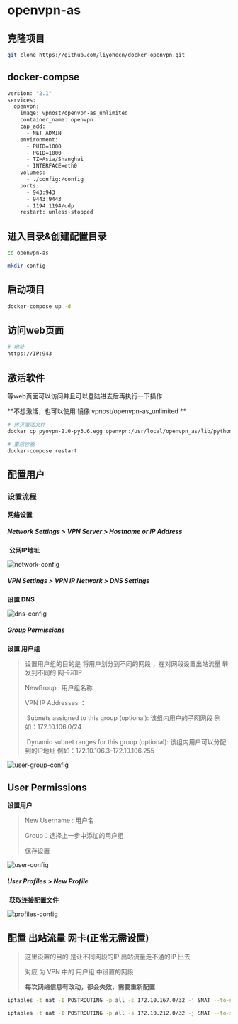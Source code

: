 # openvpn-as



## 克隆项目

```bash
git clone https://github.com/liyohecn/docker-openvpn.git
```



## docker-compse

```bash
version: "2.1"
services:
  openvpn:
    image: vpnost/openvpn-as_unlimited
    container_name: openvpn
    cap_add:
      - NET_ADMIN
    environment:
      - PUID=1000
      - PGID=1000
      - TZ=Asia/Shanghai
      - INTERFACE=eth0
    volumes:
      - ./config:/config
    ports:
      - 943:943
      - 9443:9443
      - 1194:1194/udp
    restart: unless-stopped
```



## 进入目录&创建配置目录

```bash
cd openvpn-as

mkdir config
```



## 启动项目

```bash
docker-compose up -d
```



## 访问web页面

```bash
# 地址
https://IP:943
```



## 激活软件

等web页面可以访问并且可以登陆进去后再执行一下操作

**不想激活，也可以使用 镜像 vpnost/openvpn-as_unlimited **

```bash
# 拷贝激活文件
docker cp pyovpn-2.0-py3.6.egg openvpn:/usr/local/openvpn_as/lib/python/

# 重启容器
docker-compose restart
```



## 配置用户

### 设置流程

#### 网络设置

##### Network Settings > VPN Server > Hostname or IP Address

​	**公网IP地址**

<!-- 滑倒最下面点击保存，页面自动刷新后 页面最上方会提示 更新权限，点击 更新权限 -->

![network-config](images/network-config.png)



##### VPN Settings > VPN IP Network > DNS Settings

**设置 DNS**

<!-- 滑倒最下面点击保存，页面自动刷新后 页面最上方会提示 更新权限，点击 更新权限 -->

![dns-config](images/dns-config.png)



##### Group Permissions

**设置 用户组**

> 设置用户组的目的是 将用户划分到不同的网段 ，在对网段设置出站流量 转发到不同的 网卡和IP
>
> NewGroup : 用户组名称
>
> VPN IP Addresses ：
>
> ​	Subnets assigned to this group (optional): 该组内用户的子网网段 例如：172.10.106.0/24
>
> ​	Dynamic subnet ranges for this group (optional): 该组内用户可以分配到的IP地址 例如：172.10.106.3-172.10.106.255

<!-- 滑倒最下面点击保存，页面自动刷新后 页面最上方会提示 更新权限，点击 更新权限 -->

![user-group-config](images/user-group-config.png)



## User Permissions

**设置用户**

> New Username : 用户名
>
> Group：选择上一步中添加的用户组
>
> 保存设置

<!-- 滑倒最下面点击保存，页面自动刷新后 页面最上方会提示 更新权限，点击 更新权限 -->

![user-config](images/user-config.png)



##### User Profiles > New Profile

​	**获取连接配置文件**

![profiles-config](images/profiles-config.png)



## 配置 出站流量 网卡(正常无需设置)

> 这里设置的目的 是让不同网段的IP 出站流量走不通的IP 出去
>
> 对应 为 VPN 中的 用户组 中设置的网段
>
> **每次网络信息有改动，都会失效，需要重新配置**

```bash
iptables -t nat -I POSTROUTING -p all -s 172.10.167.0/32 -j SNAT --to-source 10.0.0.11

iptables -t nat -I POSTROUTING -p all -s 172.10.212.0/32 -j SNAT --to-source 10.0.0.12
```

















